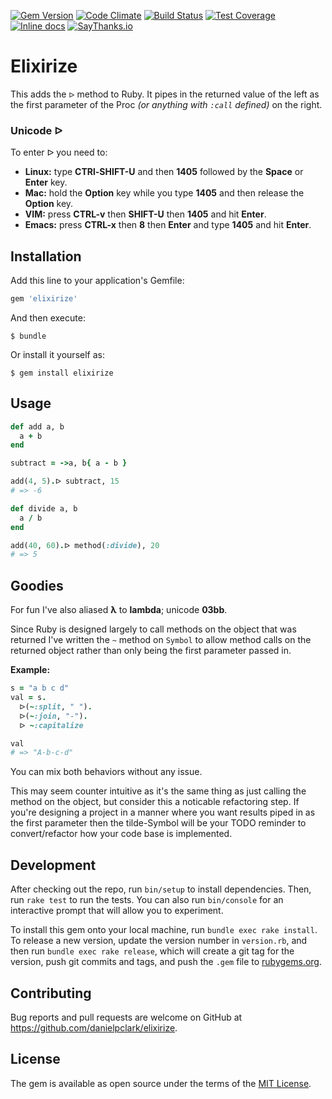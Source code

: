 [![Gem Version](https://badge.fury.io/rb/elixirize.svg)](http://badge.fury.io/rb/elixirize)
[![Code Climate](https://codeclimate.com/github/danielpclark/elixirize/badges/gpa.svg)](https://codeclimate.com/github/danielpclark/elixirize)
[![Build Status](https://travis-ci.org/danielpclark/elixirize.svg)](https://travis-ci.org/danielpclark/elixirize)
[![Test Coverage](https://codeclimate.com/github/danielpclark/elixirize/badges/coverage.svg)](https://codeclimate.com/github/danielpclark/elixirize)
[![Inline docs](http://inch-ci.org/github/danielpclark/elixirize.svg?branch=master)](http://inch-ci.org/github/danielpclark/elixirize)
[![SayThanks.io](https://img.shields.io/badge/SayThanks.io-%E2%98%BC-1EAEDB.svg)](https://saythanks.io/to/danielpclark)

# Elixirize

This adds the `ᐅ` method to Ruby.  It pipes in the returned value of the left as the first parameter of the
Proc _(or anything with `:call` defined)_ on the right.

### Unicode ᐅ

To enter ᐅ you need to:

* **Linux:** type **CTRl-SHIFT-U** and then **1405** followed by the **Space** or **Enter** key.
* **Mac:**  hold the **Option** key while you type **1405** and then release the **Option** key.
* **VIM:** press **CTRL-v** then **SHIFT-U** then **1405** and hit **Enter**.
* **Emacs:** press **CTRL-x** then **8** then **Enter** and type **1405** and hit **Enter**.

## Installation

Add this line to your application's Gemfile:

```ruby
gem 'elixirize'
```

And then execute:

    $ bundle

Or install it yourself as:

    $ gem install elixirize

## Usage

```ruby
def add a, b
  a + b
end

subtract = ->a, b{ a - b }

add(4, 5).ᐅ subtract, 15
# => -6

def divide a, b
  a / b
end

add(40, 60).ᐅ method(:divide), 20
# => 5
```

## Goodies

For fun I've also aliased **λ** to **lambda**; unicode **03bb**.

Since Ruby is designed largely to call methods on the object that was returned
I've written the `~` method on `Symbol` to allow method calls on the returned
object rather than only being the first parameter passed in.

**Example:**

```ruby
s = "a b c d"
val = s.
  ᐅ(~:split, " ").
  ᐅ(~:join, "-").
  ᐅ ~:capitalize

val
# => "A-b-c-d"
```

You can mix both behaviors without any issue.

This may seem counter intuitive as it's the same thing as just calling the method
on the object, but consider this a noticable refactoring step.  If you're designing
a project in a manner where you want results piped in as the first parameter then
the tilde-Symbol will be your TODO reminder to convert/refactor how your code base is
implemented.

## Development

After checking out the repo, run `bin/setup` to install dependencies. Then, run `rake test` to run the tests. You can also run `bin/console` for an interactive prompt that will allow you to experiment.

To install this gem onto your local machine, run `bundle exec rake install`. To release a new version, update the version number in `version.rb`, and then run `bundle exec rake release`, which will create a git tag for the version, push git commits and tags, and push the `.gem` file to [rubygems.org](https://rubygems.org).

## Contributing

Bug reports and pull requests are welcome on GitHub at https://github.com/danielpclark/elixirize.


## License

The gem is available as open source under the terms of the [MIT License](http://opensource.org/licenses/MIT).


